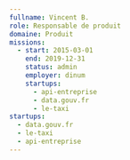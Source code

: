 ```yaml
---
fullname: Vincent B.
role: Responsable de produit
domaine: Produit
missions:
  - start: 2015-03-01
    end: 2019-12-31
    status: admin
    employer: dinum
    startups:
      - api-entreprise
      - data.gouv.fr
      - le-taxi
startups:
  - data.gouv.fr
  - le-taxi
  - api-entreprise
---
```

